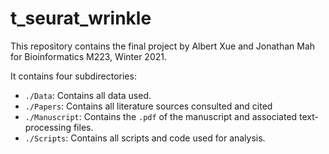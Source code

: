 # t_seurat_wrinkle
This repository contains the final project by Albert Xue and Jonathan Mah for Bioinformatics M223, Winter 2021.

It contains four subdirectories:
* `./Data`: Contains all data used.
* `./Papers`: Contains all literature sources consulted and cited
* `./Manuscript`: Contains the `.pdf` of the manuscript and associated text-processing files.
* `./Scripts`: Contains all scripts and code used for analysis.
